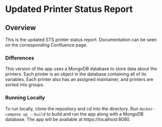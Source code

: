 # Updated Printer Status Report

## Overview
This is the updated STS printer status report. Documentation can be seen on the corresponding Confluence page.

### Differences
This version of the app uses a MongoDB database to store data about the printers. Each printer is an object in the database containing all of its variables. Each printer also has an assigned maintainer, and printers are sorted into groups. 

### Running Locally
To run locally, clone the repository and cd into the directory. Run `docker-compose up --build` to build and run the app along with a MongoDB database. The app will be available at https://localhost:8080.